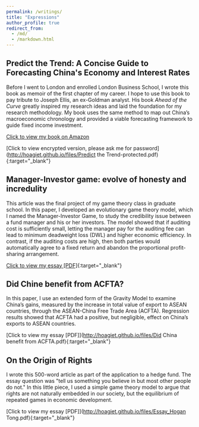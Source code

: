 ```yaml
---
permalink: /writings/
title: "Expressions"
author_profile: true
redirect_from: 
  - /md/
  - /markdown.html
---
```


## Predict the Trend: A Concise Guide to Forecasting China's Economy and Interest Rates

Before I went to London and enrolled London Business School, I wrote this book as memoir of the first chapter of my career. I hope to use this book to pay tribute to Joseph Ellis, an ex-Goldman analyst. His book *Ahead of the Curve* greatly inspired my research ideas and laid the foundation for my research methodology. My book uses the same method to map out China’s macroeconomic chronology and provided a viable forecasting framework to guide fixed income investment.

[Click to view my book on Amazon](https://www.amazon.com/dp/B08GX3T5F3/)

[Click to view encrypted version, please ask me for password](http://hoagiet.github.io/files/Predict the Trend-protected.pdf){:target="_blank"}

## Manager-Investor game: evolve of honesty and incredulity

This article was the final project of my game theory class in graduate school. In this paper, I developed an evolutionary game theory model, which I named the Manager-Investor Game, to study the credibility issue between a fund manager and his or her investors. The model showed that if auditing cost is sufficiently small, letting the manager pay for the auditing fee can lead to minimum deadweight loss (DWL) and higher economic efficiency. In contrast, if the auditing costs are high, then both parties would automatically agree to a fixed return and abandon the proportional profit-sharing arrangement.

[Click to view my essay [PDF]](http://hoagiet.github.io/files/Manager_Invester_Game.pdf){:target="_blank"}

## Did Chine benefit from ACFTA?

In this paper, I use an extended form of the Gravity Model to examine China’s gains, measured by the increase in total value of export to ASEAN countries, through the ASEAN-China Free Trade Area (ACFTA). Regression results showed that ACFTA had a positive, but negligible, effect on China’s exports to ASEAN countries.

[Click to view my essay [PDF]](http://hoagiet.github.io/files/Did China benefit from ACFTA.pdf){:target="_blank"}

## On the Origin of Rights

I wrote this 500-word article as part of the application to a hedge fund. The essay question was "tell us something you believe in but most other people do not." In this little piece, I used a simple game theory model to argue that rights are not naturally embedded in our society, but the equilibrium of repeated games in economic development.

[Click to view my essay [PDF]](http://hoagiet.github.io/files/Essay_Hogan Tong.pdf){:target="_blank"}
